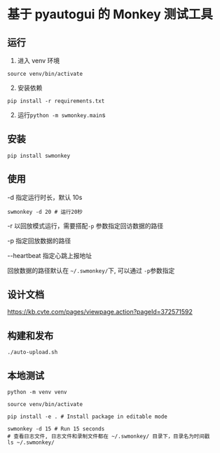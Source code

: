 # 基于 pyautogui 的 Monkey 测试工具

## 运行

1. 进入 venv 环境

```
source venv/bin/activate
```

2. 安装依赖

```
pip install -r requirements.txt
```

2. 运行`python -m swmonkey.main`s

## 安装

```
pip install swmonkey
```

## 使用

-d 指定运行时长，默认 10s

```
swmonkey -d 20 # 运行20秒
```

-r 以回放模式运行，需要搭配`-p` 参数指定回访数据的路径

-p 指定回放数据的路径

--heartbeat 指定心跳上报地址

回放数据的路径默认在 `~/.swmonkey/`下, 可以通过 `-p`参数指定

## 设计文档

https://kb.cvte.com/pages/viewpage.action?pageId=372571592

## 构建和发布

```
./auto-upload.sh
```

## 本地测试

```
python -m venv venv

source venv/bin/activate

pip install -e . # Install package in editable mode

swmonkey -d 15 # Run 15 seconds
# 查看日志文件, 日志文件和录制文件都在 ~/.swmonkey/ 目录下，目录名为时间戳
ls ~/.swmonkey/
```
